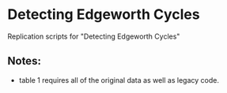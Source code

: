 # Detecting Edgeworth Cycles
Replication scripts for "Detecting Edgeworth Cycles"

## Notes:
- table 1 requires all of the original data as well as legacy code. 